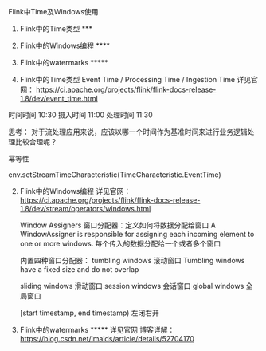 Flink中Time及Windows使用


1. Flink中的Time类型   ***

2. Flink中的Windows编程    ****

3. Flink中的watermarks    *****




1. Flink中的Time类型
	Event Time / Processing Time / Ingestion Time
	详见官网：
	https://ci.apache.org/projects/flink/flink-docs-release-1.8/dev/event_time.html

时间时间   10:30
摄入时间   11:00
处理时间   11:30

思考：
对于流处理应用来说，应该以哪一个时间作为基准时间来进行业务逻辑处理比较合理呢？

幂等性


env.setStreamTimeCharacteristic(TimeCharacteristic.EventTime)



2. Flink中的Windows编程
	详见官网：https://ci.apache.org/projects/flink/flink-docs-release-1.8/dev/stream/operators/windows.html


	Window Assigners
	窗口分配器：定义如何将数据分配给窗口
	A WindowAssigner is responsible for assigning each incoming element to one or more windows.
	每个传入的数据分配给一个或者多个窗口

	内置四种窗口分配器：
	tumbling windows   滚动窗口
	Tumbling windows have a fixed size and do not overlap

	sliding windows    滑动窗口
	session windows    会话窗口
	global windows     全局窗口

	[start timestamp, end timestamp) 左闭右开



3. Flink中的watermarks    *****
	详见官网
	博客详解：https://blog.csdn.net/lmalds/article/details/52704170




